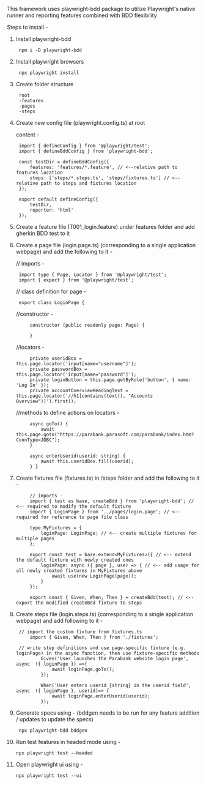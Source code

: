 This framework uses playwright-bdd package to utilize Playwright's native runner and reporting features combined with BDD flexibility

Steps to install - 

1. Install playwright-bdd
    
        npm i -D playwright-bdd

2. Install playwright browsers
    
        npx playwright install

3. Create folder structure
    
        root
        -features
        -pages
        -steps

4. Create new config file (playwright.config.ts) at root
    
    content - 
        
        import { defineConfig } from '@playwright/test';
        import { defineBddConfig } from 'playwright-bdd';

        const testDir = defineBddConfig({
            features: 'features/*.feature', // <--relative path to features location
            steps: ['steps/*.steps.ts', 'steps/fixtures.ts'] // <-- relative path to steps and fixtures location
        });

        export default defineConfig({
            testDir,
            reporter: 'html'
        });

5. Create a feature file (T001_login.feature) under features folder and add gherkin BDD test to it

6. Create a page file (login.page.ts) (corresponding to a single application webpage) and add the following to it - 
    
    // imports - 

        import type { Page, Locator } from '@playwright/test';
        import { expect } from '@playwright/test';

    // class definition for page - 

        export class LoginPage {
    
    //constructor - 

            constructor (public readonly page: Page) {

            }
    //locators - 

            private useridBox = this.page.locator('input[name="username"]');
            private passwordBox = this.page.locator('input[name="password"]');
            private loginButton = this.page.getByRole('button', { name: 'Log In' });
            private accountOverviewHeadingText = this.page.locator('//h1[contains(text(), "Accounts Overview")]').first();

    //methods to define actions on locators -

            async goTo() {
                await this.page.goto("https://parabank.parasoft.com/parabank/index.htm?ConnType=JDBC");
            }

            async enterUserid(userid: string) {
                await this.useridBox.fill(userid);
            } }

7. Create fixtures file (fixtures.ts) in /steps folder and add the following to it - 
            
            // imports - 
            import { test as base, createBdd } from 'playwright-bdd'; // <-- required to modify the default fixture 
            import { LoginPage } from '../pages/login.page'; // <-- required for reference to page file class

            type MyFixtures = {
                loginPage: LoginPage; // <-- create multiple fixtures for multiple pages
            };

            export const test = base.extend<MyFixtures>({ // <-- extend the default fixture with newly created ones
                loginPage: async ({ page }, use) => { // <-- add usage for all newly created fixtures in MyFixtures above
                    await use(new LoginPage(page));
                }
            });

            export const { Given, When, Then } = createBdd(test); // <-- export the modified createBdd fixture to steps

8. Create steps file (login.steps.ts) (corresponding to a single application webpage) and add following to it - 
        
        // import the custom fixture from fixtures.ts
            import { Given, When, Then } from './fixtures';

        // write step definitions and use page-specific fixture (e.g. loginPage) in the async function, then use fixture-specific methods
                Given('User launches the Parabank website login page', async  ({ loginPage }) =>{
                    await loginPage.goTo();
                });

                When('User enters userid {string} in the userid field', async  ({ loginPage }, userid)=> {
                    await loginPage.enterUserid(userid);
                });

9. Generate specs using - (bddgen needs to be run for any feature addition / updates to update the specs)
        
        npx playwright-bdd bddgen

10. Run test features in headed mode using - 
        
        npx playwright test --headed

11. Open playwright ui using - 
        
        npx playwright test --ui
        